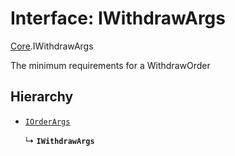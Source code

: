 # Interface: IWithdrawArgs

[Core](../modules/Core.md).IWithdrawArgs

The minimum requirements for a WithdrawOrder

## Hierarchy

- [`IOrderArgs`](Core.IOrderArgs.md)

  ↳ **`IWithdrawArgs`**
